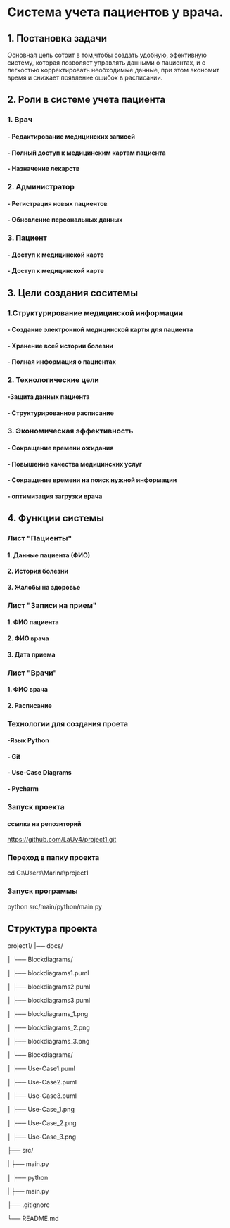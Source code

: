 # Система учета пациентов у врача.
## 1. Постановка задачи
 Основная цель сотоит в том,чтобы создать удобную, эфективную систему, которая позволяет управлять данными о пациентах, и с легкостью корректировать необходимые данные, при этом экономит время и снижает появление ошибок в расписании.
 
## 2. Роли в системе учета пациента

### 1. Врач 
#### - Редактирование медицинских записей
#### - Полный доступ к медицинским картам пациента
#### - Назначение лекарств

### 2. Администратор
#### - Регистрация новых пациентов
#### - Обновление персональных данных

### 3. Пациент
#### - Доступ к медицинской карте
#### - Доступ к медицинской карте

## 3. Цели создания соситемы
### 1.Структурирование медицинской информации
#### - Создание электронной медицинской карты для пациента
#### - Хранение всей истории болезни
#### - Полная информация о пациентах

### 2. Технологические цели
#### -Защита данных пациента
#### - Структурированное расписание

### 3. Экономическая эффективность
#### - Сокращение времени ожидания
#### - Повышение качества медицинских услуг
#### - Сокращение времени на поиск нужной информации
#### - оптимизация загрузки врача

## 4. Функции системы
### Лист "Пациенты"
#### 1. Данные пациента (ФИО)
#### 2. История болезни
#### 3. Жалобы на здоровье

### Лист "Записи на прием"
#### 1. ФИО пациента
#### 2. ФИО врача
#### 3. Дата приема

### Лист "Врачи"
#### 1. ФИО врача
#### 2. Расписание

### Технологии для создания проета
#### -Язык Python
#### - Git
#### - Use-Case Diagrams
#### - Pycharm

### Запуск проекта
#### ссылка на репозиторий
https://github.com/LaUv4/project1.git

### Переход в папку проекта
cd C:\Users\Marina\project1

### Запуск программы
python src/main/python/main.py

## Структура проекта

project1/
|── docs/

│ └── Blockdiagrams/

│    ├── blockdiagrams1.puml

│    ├── blockdiagrams2.puml

│    ├── blockdiagrams3.puml

│    ├── blockdiagrams_1.png

│    ├── blockdiagrams_2.png

│    ├── blockdiagrams_3.png

│  └── Blockdiagrams/

│    ├── Use-Case1.puml

│    ├── Use-Case2.puml

│    ├── Use-Case3.puml

│    ├── Use-Case_1.png

│    ├── Use-Case_2.png

│    ├── Use-Case_3.png

├── src/

|    ├── main.py

│      ├── python

|        ├── main.py

├── .gitignore

└── README.md


